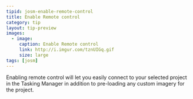 ```yaml
---
tipid: josm-enable-remote-control
title: Enable Remote control
category: tip
layout: tip-preview
images:
  - image:
     caption: Enable Remote control
     link: http://i.imgur.com/tznUIGq.gif
     size: large
tags: [josm]
---
```


Enabling remote control will let you easily connect to your selected project in the Tasking Manager in addition to pre-loading any custom imagery for the project.
